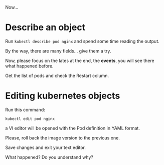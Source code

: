 Now...

# Describe an object

Run `kubectl describe pod nginx` and spend some time reading the output.

By the way, there are many fields... give them a try.

Now, please focus on the lates at the end, the **events**, you will see there what happened before.

Get the list of pods and check the Restart column.

# Editing kubernetes objects

Run this command:

`kubectl edit pod nginx`

a VI editor will be opened with the Pod definition in YAML format.

Please, roll back the image version to the previous one.

Save changes and exit your text editor.

What happened? Do you understand why?










